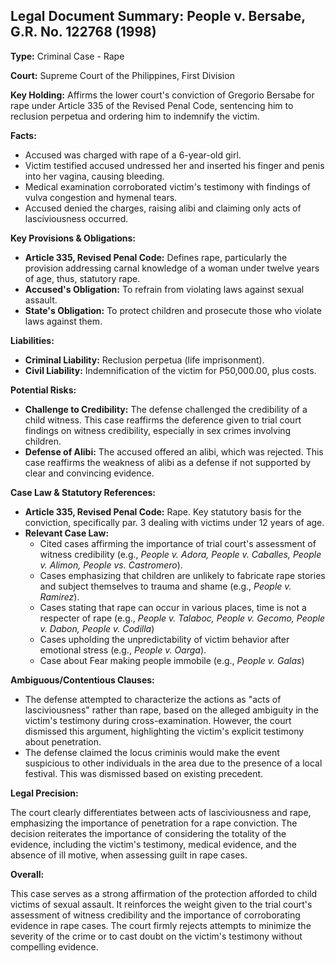 ## Legal Document Summary: People v. Bersabe, G.R. No. 122768 (1998)

**Type:** Criminal Case - Rape

**Court:** Supreme Court of the Philippines, First Division

**Key Holding:** Affirms the lower court's conviction of Gregorio Bersabe for rape under Article 335 of the Revised Penal Code, sentencing him to reclusion perpetua and ordering him to indemnify the victim.

**Facts:**

*   Accused was charged with rape of a 6-year-old girl.
*   Victim testified accused undressed her and inserted his finger and penis into her vagina, causing bleeding.
*   Medical examination corroborated victim's testimony with findings of vulva congestion and hymenal tears.
*   Accused denied the charges, raising alibi and claiming only acts of lasciviousness occurred.

**Key Provisions & Obligations:**

*   **Article 335, Revised Penal Code:** Defines rape, particularly the provision addressing carnal knowledge of a woman under twelve years of age, thus, statutory rape.
*   **Accused's Obligation:** To refrain from violating laws against sexual assault.
*   **State's Obligation:** To protect children and prosecute those who violate laws against them.

**Liabilities:**

*   **Criminal Liability:** Reclusion perpetua (life imprisonment).
*   **Civil Liability:** Indemnification of the victim for P50,000.00, plus costs.

**Potential Risks:**

*   **Challenge to Credibility:** The defense challenged the credibility of a child witness. This case reaffirms the deference given to trial court findings on witness credibility, especially in sex crimes involving children.
*   **Defense of Alibi:** The accused offered an alibi, which was rejected. This case reaffirms the weakness of alibi as a defense if not supported by clear and convincing evidence.

**Case Law & Statutory References:**

*   **Article 335, Revised Penal Code:** Rape. Key statutory basis for the conviction, specifically par. 3 dealing with victims under 12 years of age.
*   **Relevant Case Law:**
    *   Cited cases affirming the importance of trial court's assessment of witness credibility (e.g., *People v. Adora, People v. Caballes, People v. Alimon, People vs. Castromero*).
    *   Cases emphasizing that children are unlikely to fabricate rape stories and subject themselves to trauma and shame (e.g., *People v. Ramirez*).
    *   Cases stating that rape can occur in various places, time is not a respecter of rape (e.g., *People v. Talaboc, People v. Gecomo, People v. Dabon, People v. Codilla*)
    *   Cases upholding the unpredictability of victim behavior after emotional stress (e.g., *People v. Oarga*).
    *   Case about Fear making people immobile (e.g., *People v. Galas*)

**Ambiguous/Contentious Clauses:**

*   The defense attempted to characterize the actions as "acts of lasciviousness" rather than rape, based on the alleged ambiguity in the victim's testimony during cross-examination. However, the court dismissed this argument, highlighting the victim's explicit testimony about penetration.
*   The defense claimed the locus criminis would make the event suspicious to other individuals in the area due to the presence of a local festival. This was dismissed based on existing precedent.

**Legal Precision:**

The court clearly differentiates between acts of lasciviousness and rape, emphasizing the importance of penetration for a rape conviction. The decision reiterates the importance of considering the totality of the evidence, including the victim's testimony, medical evidence, and the absence of ill motive, when assessing guilt in rape cases.

**Overall:**

This case serves as a strong affirmation of the protection afforded to child victims of sexual assault. It reinforces the weight given to the trial court's assessment of witness credibility and the importance of corroborating evidence in rape cases. The court firmly rejects attempts to minimize the severity of the crime or to cast doubt on the victim's testimony without compelling evidence.
